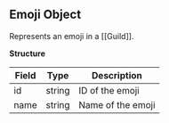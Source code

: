 ## Emoji Object
Represents an emoji in a [[Guild]].

**Structure**

| Field | Type   | Description       |
| ----- | ------ | ----------------- |
| id    | string | ID of the emoji   |
| name  | string | Name of the emoji |
